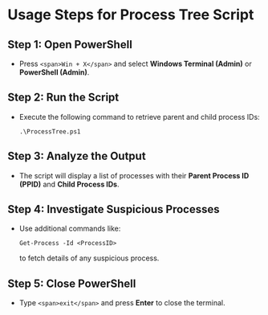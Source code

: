 
# **Usage Steps for Process Tree Script**

## **Step 1: Open PowerShell**

* Press `<span>Win + X</span>` and select **Windows Terminal (Admin)** or **PowerShell (Admin)**.

## **Step 2: Run the Script**

* Execute the following command to retrieve parent and child process IDs:
  ```
  .\ProcessTree.ps1
  ```

## **Step 3: Analyze the Output**

* The script will display a list of processes with their **Parent Process ID (PPID)** and **Child Process IDs**.

## **Step 4: Investigate Suspicious Processes**

* Use additional commands like:

  ```
  Get-Process -Id <ProcessID>
  ```

  to fetch details of any suspicious process.

## **Step 5: Close PowerShell**

* Type `<span>exit</span>` and press **Enter** to close the terminal.
